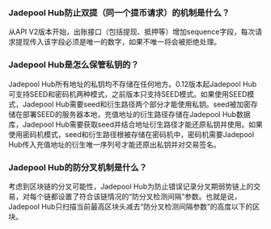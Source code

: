 ### Jadepool Hub防止双提（同一个提币请求）的机制是什么？
从API V2版本开始，出账接口（包括提现、抵押等）增加sequence字段，每次请求提现传入该字段必须是唯一的数字，如果不唯一将会被拒绝处理。

### Jadepool Hub是怎么保管私钥的？
Jadepool Hub所有地址的私钥均不存储在任何地方。0.12版本起Jadepool Hub可支持SEED和密码机两种模式，之前版本只支持SEED模式。如果使用SEED模式，Jadepool Hub需要seed和衍生路径两个部分才能使用私钥。seed被加密存储在部署SEED的服务器本地，充值地址的衍生路径存储在Jadepool Hub数据库，Jadepool Hub需要获取seed并结合地址衍生路径才能还原私钥并使用。如果使用密码机模式，seed和衍生路径根被存储在密码机中，密码机需要Jadepool Hub传入充值地址的衍生唯一序列号才能还原出私钥并对交易签名。

### Jadepool Hub的防分叉机制是什么？
考虑到区块链的分叉可能性，Jadepool Hub为防止错误记录分叉期弱势链上的交易，对每个链都设置了符合该链情况的“防分叉检测间隔”参数。也就是说，Jadepool Hub只扫描当前最高区块头减去“防分叉检测间隔参数”的高度以下的区块。 




